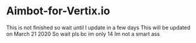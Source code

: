 # Aimbot-for-Vertix.io
This is not finished so wait until I update in a few days
This will be updated on March 21 2020
So wait pls bc im only 14 
Im not a smart ass









